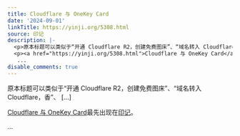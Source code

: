 ```yaml
---
title: Cloudflare 与 OneKey Card
date: '2024-09-01'
linkTitle: https://yinji.org/5308.html
source: 印记
description: |-
  <p>原本标题可以类似于“开通 Cloudflare R2，创建免费图床”、“域名转入 Cloudflare，香”、 [&#8230;]</p>
  <p><a href="https://yinji.org/5308.html">Cloudflare 与 OneKey Card</a>最先出现在<a href="https://yinji.org">印记</a>。</p>
   ...
disable_comments: true
---
```

<p>原本标题可以类似于“开通 Cloudflare R2，创建免费图床”、“域名转入 Cloudflare，香”、 [&#8230;]</p>
<p><a href="https://yinji.org/5308.html">Cloudflare 与 OneKey Card</a>最先出现在<a href="https://yinji.org">印记</a>。</p>
 ...